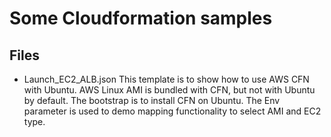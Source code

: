 # Some Cloudformation samples

## Files
- Launch_EC2_ALB.json
  This template is to show how to use AWS CFN with Ubuntu. AWS Linux AMI is bundled
  with CFN, but not with Ubuntu by default. The bootstrap is to install CFN on Ubuntu.
  The Env parameter is used to demo mapping functionality to select AMI and EC2 type.
